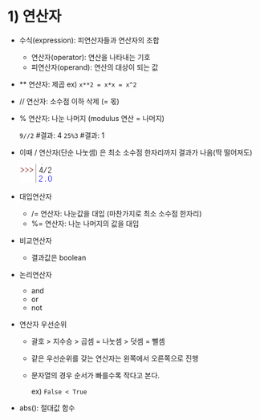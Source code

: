 # 1) 연산자

- 수식(expression): 피연산자들과 연산자의 조합
    - 연산자(operator): 연산을 나타내는 기호
    - 피연산자(operand): 연산의 대상이 되는 값
- ** 연산자: 제곱
ex) `x**2 = x*x = x^2`
- // 연산자: 소수점 이하 삭제 (= 몫)
- % 연산자: 나눈 나머지 (modulus 연산 = 나머지)
    
    `9//2`     #결과: 4
    `25%3`     #결과: 1
    
- 이때 / 연산자(단순 나눗셈) 은 최소 소수점 한자리까지 결과가 나옴(딱 떨어져도)
    
    ![image1](./image/1_연산자/Untitled.png)
    
- 대입연산자
    - /= 연산자: 나눈값을 대입 (마찬가지로 최소 소수점 한자리)
    - %= 연산자: 나눈 나머지의 값을 대입
- 비교연산자
    - 결과값은 boolean
- 논리연산자
    - and
    - or
    - not
- 연산자 우선순위
    - 괄호 > 지수승 > 곱셈 = 나눗셈 > 덧셈 = 뺄셈
    - 같은 우선순위를 갖는 연산자는 왼쪽에서 오른쪽으로 진행
    - 문자열의 경우 순서가 빠를수록 작다고 본다.
        
        ex) `False < True`
        
- abs(): 절대값 함수
